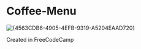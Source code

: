 # Coffee-Menu

![{4563CDB6-4905-4EFB-9319-A5204EAAD720}](https://github.com/user-attachments/assets/03a32049-e265-4508-8196-319a99acf115)

Created in FreeCodeCamp
